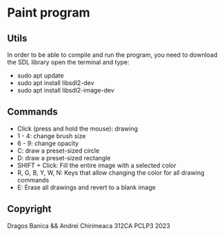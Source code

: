 # Paint program

## Utils
In order to be able to compile and run the program, you need to download the SDL library open the terminal and type:
    
- sudo apt update
- sudo apt install libsdl2-dev
- sudo apt install libsdl2-image-dev

## Commands
    
- Click (press and hold the mouse): drawing
- 1 - 4: change brush size
- 6 - 9: change opacity
- C: draw a preset-sized circle
- D: draw a preset-sized rectangle
- SHIFT + Click: Fill the entire image with a selected color
- R, G, B, Y, W, N: Keys that allow changing the color for all drawing commands
- E: Erase all drawings and revert to a blank image

## Copyright
Dragos Banica && Andrei Chirimeaca
312CA PCLP3 2023